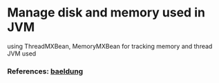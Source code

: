 # Manage disk and memory used in JVM 
using ThreadMXBean, MemoryMXBean for tracking memory and thread JVM used
### References: [baeldung](https://www.baeldung.com/java-metrics)
